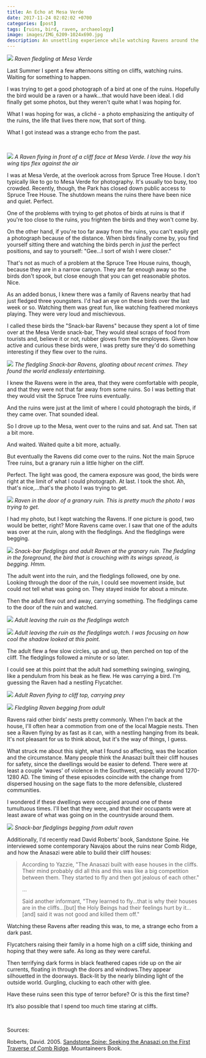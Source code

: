```yaml
---
title: An Echo at Mesa Verde
date: 2017-11-24 02:02:02 +0700
categories: [post]
tags: [ruins, bird, raven, archaeology]
image: images/IMG_6209-1024x690.jpg
description: An unsettling experience while watching Ravens around the ruins at Mesa Verde
---
```


![](images/IMG_6209-1024x690.jpg) *Raven fledgling at Mesa Verde*

Last Summer I spent a few afternoons sitting on cliffs, watching ruins. Waiting for something to happen.

I was trying to get a good photograph of a bird at one of the ruins. Hopefully the bird would be a raven or a hawk...that would have been ideal. I did finally get some photos, but they weren't quite what I was hoping for.

What I was hoping for was, a cliché - a photo emphasizing the antiquity of the ruins, the life that lives there now, that sort of thing.

What I got instead was a strange echo from the past.

 

![](images/IMG_6544.jpg) *A Raven flying in front of a cliff face at Mesa Verde. I love the way his wing tips flex against the air*

I was at Mesa Verde, at the overlook across from Spruce Tree House. I don't typically like to go to Mesa Verde for photography. It's usually too busy, too crowded. Recently, though, the Park has closed down public access to Spruce Tree House. The shutdown means the ruins there have been nice and quiet. Perfect.

One of the problems with trying to get photos of birds at ruins is that if you're too close to the ruins, you frighten the birds and they won't come by.

On the other hand, if you're too far away from the ruins, you can't easily get a photograph because of the distance. When birds finally come by, you find yourself sitting there and watching the birds perch in _just_ the perfect positions, and say to yourself: "Gee...I sort of wish I were closer."

That's not as much of a problem at the Spruce Tree House ruins, though, because they are in a narrow canyon. They are far enough away so the birds don't spook, but close enough that you can get reasonable photos. Nice.

As an added bonus, I knew there was a family of Ravens nearby that had just fledged three youngsters. I'd had an eye on these birds over the last week or so. Watching them was great fun, like watching feathered monkeys playing. They were very loud and mischievous.

I called these birds the "Snack-bar Ravens" because they spent a lot of time over at the Mesa Verde snack-bar, They would steal scraps of food from tourists and, believe it or not, rubber gloves from the employees. Given how active and curious these birds were, I was pretty sure they'd do something interesting if they flew over to the ruins.

![](images/81A3E9E7-7B2F-4494-B248-62DE1FA1847D-1024x649.jpg) *The fledgling Snack-bar Ravens, gloating about recent crimes. They found the world endlessly entertaining.*

I knew the Ravens were in the area, that they were comfortable with people, and that they were not that far away from some ruins. So I was betting that they would visit the Spruce Tree ruins eventually.

And the ruins were just at the limit of where I could photograph the birds, if they came over. That sounded ideal.

So I drove up to the Mesa, went over to the ruins and sat. And sat. Then sat a bit more.

And waited. Waited quite a bit more, actually.

But eventually the Ravens did come over to the ruins. Not the main Spruce Tree ruins, but a granary ruin a little higher on the cliff.

Perfect. The light was good, the camera exposure was good, the birds were right at the limit of what I could photograph. At last. I took the shot. Ah, that's nice,...that's the photo I was trying to get.

![](images/IMG_6562.jpg) *Raven in the door of a granary ruin. This is pretty much the photo I was trying to get.*

I had my photo, but I kept watching the Ravens. If one picture is good, two would be better, right? More Ravens came over. I saw that one of the adults was over at the ruin, along with the fledglings. And the fledglings were begging.

![](images/IMG_6547.jpg) *Snack-bar fledglings and adult Raven at the granary ruin. The fledgling in the foreground, the bird that is crouching with its wings spread, is begging. Hmm.*

The adult went into the ruin, and the fledglings followed, one by one. Looking through the door of the ruin, I could see movement inside, but could not tell what was going on. They stayed inside for about a minute.

Then the adult flew out and away, carrying something. The fledglings came to the door of the ruin and watched.

![](images/IMG_6557.jpg) *Adult leaving the ruin as the fledglings watch*

![](images/IMG_6558.jpg) *Adult leaving the ruin as the fledglings watch. I was focusing on how cool the shadow looked at this point.*

The adult flew a few slow circles, up and up, then perched on top of the cliff. The fledglings followed a minute or so later.

I could see at this point that the adult had something swinging, swinging, like a pendulum from his beak as he flew. He was carrying a bird. I'm guessing the Raven had a nestling Flycatcher.

![](images/IMG_6512-1024x702.jpg) *Adult Raven flying to cliff top, carrying prey*

![](images/IMG_6515-1024x805.jpg) *Fledgling Raven begging from adult*

Ravens raid other birds’ nests pretty commonly. When I'm back at the house, I'll often hear a commotion from one of the local Magpie nests. Then see a Raven flying by as fast as it can, with a nestling hanging from its beak. It's not pleasant for us to think about, but it's the way of things, I guess.

What struck me about this sight, what I found so affecting, was the location and the circumstance. Many people think the Anasazi built their cliff houses for safety, since the dwellings would be easier to defend. There were at least a couple 'waves' of violence in the Southwest, especially around 1270-1280 AD. The timing of these episodes coincide with the change from dispersed housing on the sage flats to the more defensible, clustered communities.

I wondered if these dwellings were occupied around one of these tumultuous times. I'll bet that they were, and that their occupants were at least aware of what was going on in the countryside around them.

![](images/IMG_6521-1024x716.jpg) *Snack-bar fledglings begging from adult raven*

Additionally, I'd recently read David Roberts’ book, Sandstone Spine. He interviewed some contemporary Navajos about the ruins near Comb Ridge, and how the Anasazi were able to build their cliff houses:

> According to Yazzie, "The Anasazi built with ease houses in the cliffs. Their mind probably did all this and this was like a big competition between them. They started to fly and then got jealous of each other."
> 
> ...
> 
> Said another informant, "They learned to fly...that is why their houses are in the cliffs...\[but\] the Holy Beings had their feelings hurt by it...\[and\] said it was not good and killed them off."

Watching these Ravens after reading this was, to me, a strange echo from a dark past.

Flycatchers raising their family in a home high on a cliff side, thinking and hoping that they were safe. As long as they were careful.

Then terrifying dark forms in black feathered capes ride up on the air currents, floating in through the doors and windows.They appear silhouetted in the doorways. Back-lit by the nearly blinding light of the outside world. Gurgling, clucking to each other with glee.

Have these ruins seen this type of terror before? Or is this the first time?

It’s also possible that I spend too much time staring at cliffs.

 

Sources:

Roberts, David. 2005. [Sandstone Spine: Seeking the Anasazi on the First Traverse of Comb Ridge](https://www.amazon.com/Sandstone-Spine-Seeking-Anasazi-Traverse/dp/1594850054). Mountaineers Book.